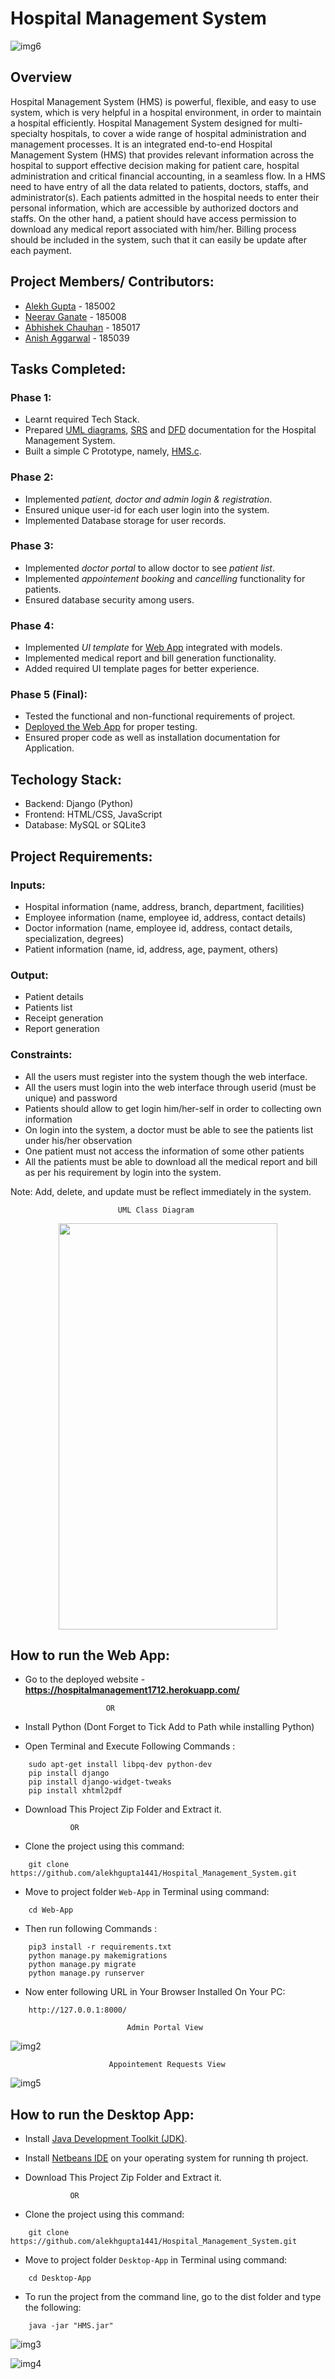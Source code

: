 # Hospital Management System
![img6](https://user-images.githubusercontent.com/43706342/115986726-42a73600-a5cf-11eb-9c31-6d0002e272ef.png)
## Overview

Hospital Management System (HMS) is powerful, flexible, and easy to use system, which is very
helpful in a hospital environment, in order to maintain a hospital efficiently. Hospital Management
System designed for multi-specialty hospitals, to cover a wide range of hospital administration and
management processes. It is an integrated end-to-end Hospital Management System (HMS) that
provides relevant information across the hospital to support effective decision making for patient care,
hospital administration and critical financial accounting, in a seamless flow.
In a HMS need to have entry of all the data related to patients, doctors, staffs, and administrator(s).
Each patients admitted in the hospital needs to enter their personal information, which are accessible by
authorized doctors and staffs. On the other hand, a patient should have access permission to download
any medical report associated with him/her. Billing process should be included in the system, such that
it can easily be update after each payment.

## Project Members/ Contributors:

* [Alekh Gupta](https://github.com/alekhgupta1441) - 185002 
* [Neerav Ganate](https://github.com/neerav1515)   - 185008
* [Abhishek Chauhan](https://github.com/sa7890722) - 185017
* [Anish Aggarwal](https://github.com/anishagg17)  - 185039

## Tasks Completed:

### Phase 1:
 * Learnt required Tech Stack.
 * Prepared [UML diagrams](https://github.com/alekhgupta1441/Hospital_Management_System/tree/main/UML%20Diagrams), [SRS](https://github.com/alekhgupta1441/Hospital_Management_System/blob/main/Hospital%20Management%20System%20SRS.pdf) and [DFD](https://github.com/alekhgupta1441/Hospital_Management_System/blob/main/Hospital%20Management%20System%20DFD.pdf) documentation for the Hospital Management System.
 * Built a simple C Prototype, namely, [HMS.c](https://github.com/alekhgupta1441/Hospital_Management_System/blob/main/Prototype/HMS.c).

### Phase 2:
 * Implemented *patient, doctor and admin login & registration*.
 * Ensured unique user-id for each user login into the system.
 * Implemented Database storage for user records.

### Phase 3:
 * Implemented *doctor portal* to allow doctor to see *patient list*.
 * Implemented *appointement booking* and *cancelling* functionality for patients.
 * Ensured database security among users.

### Phase 4:
 * Implemented *UI template* for [Web App](https://github.com/alekhgupta1441/Hospital_Management_System/tree/main/Web-App) integrated with models.
 * Implemented medical report and bill generation functionality.
 * Added required UI template pages for better experience.

### Phase 5 (Final):
 * Tested the functional and non-functional requirements of project.
 * [Deployed the Web App](https://hospitalmanagement1712.herokuapp.com/) for proper testing.
 * Ensured proper code as well as installation documentation for Application.

## Techology Stack:

 * Backend: Django (Python)
 * Frontend: HTML/CSS, JavaScript
 * Database: MySQL or SQLite3

## Project Requirements:

### Inputs:
 * Hospital information (name, address, branch, department, facilities)
 * Employee information (name, employee id, address, contact details)
 * Doctor information (name, employee id, address, contact details, specialization, degrees)
 * Patient information (name, id, address, age, payment, others)

### Output:
 * Patient details
 * Patients list
 * Receipt generation
 * Report generation

### Constraints:
 * All the users must register into the system though the web interface.
 * All the users must login into the web interface through userid (must be unique) and password
 * Patients should allow to get login him/her-self in order to collecting own information
 * On login into the system, a doctor must be able to see the patients list under his/her observation
 * One patient must not access the information of some other patients
 * All the patients must be able to download all the medical report and bill as per his requirement by login into the system.

Note: Add, delete, and update must be reflect immediately in the system.

							UML Class Diagram
<p align="center">							
<img src="https://user-images.githubusercontent.com/43706342/115990340-4a230b00-a5e0-11eb-9e87-338d4c58b695.png" width="350" height="650">
</p>

## How to run the Web App:
- Go to the deployed website - <b>https://hospitalmanagement1712.herokuapp.com/</b>

                        OR

- Install Python (Dont Forget to Tick Add to Path while installing Python)
- Open Terminal and Execute Following Commands :
```
	sudo apt-get install libpq-dev python-dev
	pip install django
	pip install django-widget-tweaks
	pip install xhtml2pdf
```
- Download This Project Zip Folder and Extract it.
	
	    		OR
	
- Clone the project using this command:
```
	git clone https://github.com/alekhgupta1441/Hospital_Management_System.git
```
- Move to project folder `Web-App` in Terminal using command:
```
	cd Web-App
```
- Then run following Commands :
```
	pip3 install -r requirements.txt
	python manage.py makemigrations
	python manage.py migrate
	python manage.py runserver
```
- Now enter following URL in Your Browser Installed On Your PC:
```
	http://127.0.0.1:8000/
```

						      Admin Portal View
![img2](https://user-images.githubusercontent.com/43706342/115983865-7ed39a00-a5c1-11eb-92ed-b8dd060bd8ed.png)

						  Appointement Requests View
![img5](https://user-images.githubusercontent.com/43706342/115984661-eb509800-a5c5-11eb-88b5-5dc0174196d0.png)

## How to run the Desktop App:

- Install [Java Development Toolkit (JDK)](https://www3.ntu.edu.sg/home/ehchua/programming/howto/JDK_HowTo.html).
- Install [Netbeans IDE](https://www3.ntu.edu.sg/home/ehchua/programming/howto/netbeans_howto.html) on your operating system for running th project.
- Download This Project Zip Folder and Extract it.
	
	    		OR
	
- Clone the project using this command:
```
	git clone https://github.com/alekhgupta1441/Hospital_Management_System.git
```
- Move to project folder `Desktop-App` in Terminal using command:
```
	cd Desktop-App
```
- To run the project from the command line, go to the dist folder and type the following:
```
	java -jar "HMS.jar"
```
![img3](https://user-images.githubusercontent.com/43706342/115984442-b132c680-a5c4-11eb-860d-4afd16ec2fa8.png)

![img4](https://user-images.githubusercontent.com/43706342/115984443-b3952080-a5c4-11eb-829f-22c9b76fc6e1.png)
